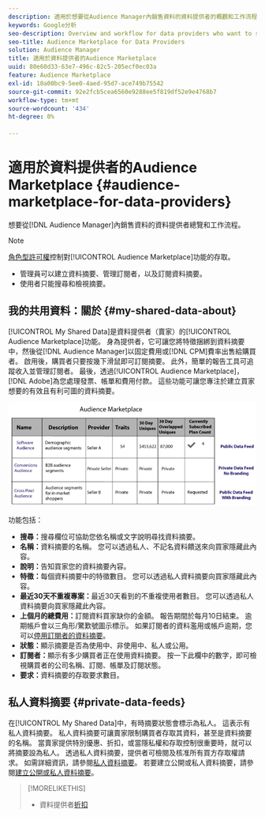 ```yaml
---
description: 適用於想要從Audience Manager內銷售資料的資料提供者的概觀和工作流程。
keywords: Google分析
seo-description: Overview and workflow for data providers who want to sell data from within Audience Manager.
seo-title: Audience Marketplace for Data Providers
solution: Audience Manager
title: 適用於資料提供者的Audience Marketplace
uuid: 80e60d33-63e7-496c-82c5-205ecf0ec03a
feature: Audience Marketplace
exl-id: 10a00bc9-5ee0-4aed-95d7-ace749b75542
source-git-commit: 92e2fcb5cea6560e9288ee5f819df52e9e4768b7
workflow-type: tm+mt
source-wordcount: '434'
ht-degree: 0%

---
```


# 適用於資料提供者的Audience Marketplace {#audience-marketplace-for-data-providers}

想要從[!DNL Audience Manager]內銷售資料的資料提供者總覽和工作流程。

<!-- c_marketplace_provider.xml -->

>[!NOTE]
>
>[角色型許可權](../../../reporting/reports-dashboard.md)控制對[!UICONTROL Audience Marketplace]功能的存取。
>
>* 管理員可以建立資料摘要、管理訂閱者，以及訂閱資料摘要。
>* 使用者只能搜尋和檢視摘要。

## 我的共用資料：關於 {#my-shared-data-about}

[!UICONTROL My Shared Data]是資料提供者（賣家）的[!UICONTROL Audience Marketplace]功能。 身為提供者，它可讓您將特徵捆綁到資料摘要中，然後從[!DNL Audience Manager]以固定費用或[!DNL CPM]費率出售給購買者。 啟用後，購買者只要按幾下滑鼠即可訂閱摘要。 此外，簡單的報告工具可追蹤收入並管理訂閱者。 最後，透過[!UICONTROL Audience Marketplace]，[!DNL Adobe]為您處理發票、帳單和費用付款。 這些功能可讓您專注於建立買家想要的有效且有利可圖的資料摘要。

![](assets/seller_marketplace.png)

<!-- c_myshared_data.xml -->

功能包括：

* **搜尋：**&#x200B;搜尋欄位可協助您依名稱或文字說明尋找資料摘要。
* **名稱：**&#x200B;資料摘要的名稱。 您可以透過私人、不記名資料饋送來向買家隱藏此內容。
* **說明：**&#x200B;告知買家您的資料摘要內容。
* **特徵：**&#x200B;每個資料摘要中的特徵數目。 您可以透過私人資料摘要向買家隱藏此內容。
* **最近30天不重複專案：**&#x200B;最近30天看到的不重複使用者數目。 您可以透過私人資料摘要向買家隱藏此內容。
* **上個月的總費用：**&#x200B;訂閱資料買家缺你的金額。 報告期間於每月10日結束。 逾期帳戶會以三角形/驚歎號圖示標示。 如果訂閱者的資料濫用或帳戶逾期，您可以[停用訂閱者的資料摘要](../../../features/audience-marketplace/marketplace-data-providers/marketplace-create-manage-feeds.md#deactivate-data-feed)。
* **狀態：**&#x200B;顯示摘要是否為使用中、非使用中、私人或公用。
* **訂閱者：**&#x200B;顯示有多少購買者正在使用資料摘要。 按一下此欄中的數字，即可檢視購買者的公司名稱、訂閱、帳單及訂閱狀態。
* **要求：**&#x200B;資料摘要的存取要求數目。

## 私人資料摘要 {#private-data-feeds}

在[!UICONTROL My Shared Data]中，有時摘要狀態會標示為私人。 這表示有私人資料摘要。 私人資料摘要可讓賣家限制購買者存取其資料，甚至是資料摘要的名稱。 當賣家提供特別優惠、折扣，或當隱私權和存取控制很重要時，就可以將摘要設為私人。 透過私人資料摘要，提供者可檢閱及核准所有買方存取權請求。 如需詳細資訊，請參閱[私人資料摘要](../../../features/audience-marketplace/marketplace-private-feeds.md)。 若要建立公開或私人資料摘要，請參閱[建立公開或私人資料摘要](../../../features/audience-marketplace/marketplace-data-providers/marketplace-create-manage-feeds.md#create-public-private-data-feed)。

>[!MORELIKETHIS]
>
>* 資料提供者[折扣](../../../features/audience-marketplace/marketplace-data-providers/marketplace-create-manage-feeds.md#discounts)

